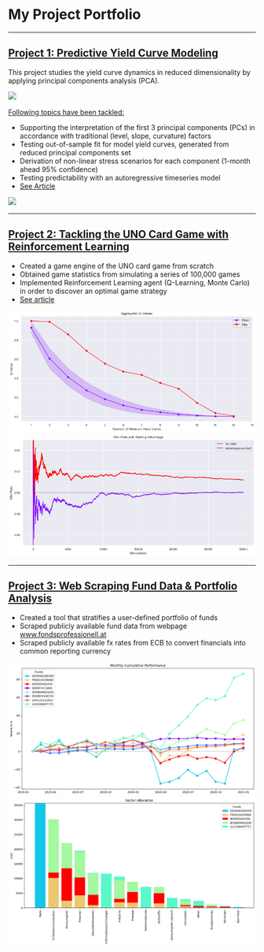 # My Project Portfolio

---

## [Project 1: Predictive Yield Curve Modeling](https://github.com/bernhard-pfann/pca-yield-curve-analytics)
This project studies the yield curve dynamics in reduced dimensionality by applying principal components analysis (PCA).<br>

<img src="projects/p_01/pc-fit-dyn.gif" width="500">

<u>Following topics have been tackled:</u>
- Supporting the interpretation of the first 3 principal components (PCs) in accordance with traditional (level, slope, curvature) factors
- Testing out-of-sample fit for model yield curves, generated from reduced principal components set
- Derivation of non-linear stress scenarios for each component (1-month ahead 95% confidence)
- Testing predictability with an autoregressive timeseries model
- [See Article](https://bernhard-pfann.medium.com/decomposing-predicting-the-euro-yield-curve-b3ad1670fdbb)

<img src="projects/p_01/pc-scores-dyn.gif" width="500">

---

## [Project 2: Tackling the UNO Card Game with Reinforcement Learning](https://github.com/bernhard-pfann/uno-card-game_rl)
- Created a game engine of the UNO card game from scratch
- Obtained game statistics from simulating a series of 100,000 games
- Implemented Reinforcement Learning agent (Q-Learning, Monte Carlo) in order to discover an optimal game strategy
- [See article](https://bernhard-pfann.medium.com/tackling-uno-card-game-with-reinforcement-learning-fad2fc19355c)

<img src="projects/p_03/q-curve.png">
<img src="projects/p_03/starting-advantage.png">

---

## [Project 3: Web Scraping Fund Data & Portfolio Analysis](https://nbviewer.jupyter.org/github/bernhard-pfann/web-scraping-fund-data/blob/main/main.ipynb)
- Created a tool that stratifies a user-defined portfolio of funds
- Scraped publicly available fund data from webpage www.fondsprofessionell.at
- Scraped publicly available fx rates from ECB to convert financials into common reporting currency

<img src="projects/p_02/return.png">
<img src="projects/p_02/sectors.png">

